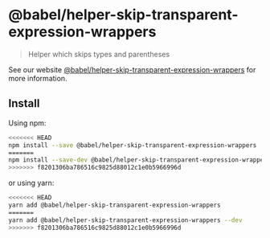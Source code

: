 # @babel/helper-skip-transparent-expression-wrappers

> Helper which skips types and parentheses

See our website [@babel/helper-skip-transparent-expression-wrappers](https://babeljs.io/docs/en/babel-helper-skip-transparent-expression-wrappers) for more information.

## Install

Using npm:

```sh
<<<<<<< HEAD
npm install --save @babel/helper-skip-transparent-expression-wrappers
=======
npm install --save-dev @babel/helper-skip-transparent-expression-wrappers
>>>>>>> f8201306ba786516c9825d88012c1e0b5966996d
```

or using yarn:

```sh
<<<<<<< HEAD
yarn add @babel/helper-skip-transparent-expression-wrappers
=======
yarn add @babel/helper-skip-transparent-expression-wrappers --dev
>>>>>>> f8201306ba786516c9825d88012c1e0b5966996d
```
